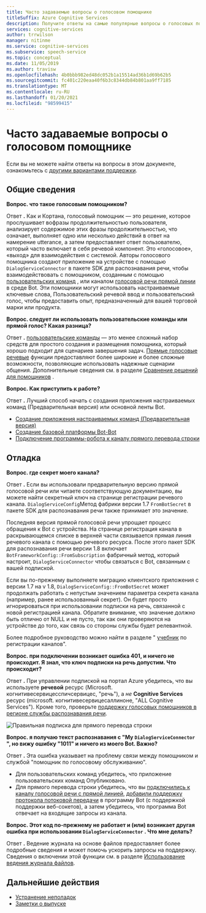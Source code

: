 ```yaml
---
title: Часто задаваемые вопросы о голосовом помощнике
titleSuffix: Azure Cognitive Services
description: Получите ответы на самые популярные вопросы о голосовых помощниках с помощью пользовательских команд или канала голосовой речи.
services: cognitive-services
author: trrwilson
manager: nitinme
ms.service: cognitive-services
ms.subservice: speech-service
ms.topic: conceptual
ms.date: 11/05/2019
ms.author: travisw
ms.openlocfilehash: 4b0bbb982ed48dc052b1a15514ad36b1d69b62b5
ms.sourcegitcommit: fc401c220eaa40f6b3c8344db84b801aa9ff7185
ms.translationtype: MT
ms.contentlocale: ru-RU
ms.lasthandoff: 01/20/2021
ms.locfileid: "98599415"
---
```

# <a name="voice-assistants-frequently-asked-questions"></a>Часто задаваемые вопросы о голосовом помощнике

Если вы не можете найти ответы на вопросы в этом документе, ознакомьтесь с [другими вариантами поддержки](../cognitive-services-support-options.md?context=%2fazure%2fcognitive-services%2fspeech-service%2fcontext%2fcontext%253fcontext%253d%2fazure%2fcognitive-services%2fspeech-service%2fcontext%2fcontext).

## <a name="general"></a>Общие сведения

**Вопрос. что такое голосовым помощником?**

Ответ **.** Как и Кортана, голосовый помощник — это решение, которое прослушивает вофразы продолжительностью пользователя, анализирует содержимое этих фразы продолжительностью, что означает, выполняет одно или несколько действий в ответ на намерение utterance, а затем предоставляет ответ пользователю, который часто включает в себя речевой компонент. Это «голосовое», «выход» для взаимодействия с системой. Авторы голосового помощника создают приложение на устройстве с помощью `DialogServiceConnector` в пакете SDK для распознавания речи, чтобы взаимодействовать с помощником, созданным с помощью [пользовательских команд](custom-commands.md) , или каналом [голосовой речи прямой линии](direct-line-speech.md) в среде Bot. Эти помощники могут использовать настраиваемые ключевые слова, Пользовательский речевой ввод и пользовательский голос, чтобы предоставить опыт, предназначенный для вашей торговой марки или продукта.

**Вопрос. следует ли использовать пользовательские команды или прямой голос? Какая разница?**

Ответ **.** [пользовательские команды](custom-commands.md) — это менее сложный набор средств для простого создания и размещения помощника, который хорошо подходит для сценариев завершения задач. [Прямые голосовые речевые](direct-line-speech.md) функции предоставляют более широкие и более сложные возможности, позволяющие использовать надежные сценарии общения. Дополнительные сведения см. в разделе [Сравнение решений для помощников](voice-assistants.md#choosing-an-assistant-solution) .

**Вопрос. Как приступить к работе?**

Ответ **.** Лучший способ начать с создания приложения настраиваемых команд (Предварительная версия) или основной ленты Bot.

- [Создание приложения настраиваемых команд (Предварительная версия)](./quickstart-custom-commands-application.md)
- [Создание базовой платформы Bot-Bot](/azure/bot-service/bot-builder-tutorial-basic-deploy?view=azure-bot-service-4.0)
- [Подключение программы-робота к каналу прямого перевода строки](/azure/bot-service/bot-service-channel-connect-directlinespeech)

## <a name="debugging"></a>Отладка

**Вопрос. где секрет моего канала?**

Ответ **.** Если вы использовали предварительную версию прямой голосовой речи или читаете соответствующую документацию, вы можете найти секретный ключ на странице регистрации речевого канала. `DialogServiceConfig`Метод фабрики версии 1.7 `FromBotSecret` в пакете SDK для распознавания речи также принимает это значение.

Последняя версия прямой голосовой речи упрощает процесс обращения к Bot с устройства. На странице регистрация канала в раскрывающемся списке в верхней части связывается прямая линия речевого канала с помощью речевого ресурса. После этого пакет SDK для распознавания речи версии 1.8 включает `BotFrameworkConfig::FromSubscription` фабричный метод, который настроит, `DialogServiceConnector` чтобы связаться с Bot, связанным с вашей подпиской.

Если вы по-прежнему выполняете миграцию клиентского приложения с версии 1.7 на v 1.8, `DialogServiceConfig::FromBotSecret` может продолжать работать с непустым значением параметра секрета канала (например, ранее использованный секрет). Он будет просто игнорироваться при использовании подписки на речь, связанной с новой регистрацией канала. Обратите внимание, что значение _должно_ быть отлично от NULL и не пусто, так как они проверяются на устройстве до того, как связь со стороны службы будет релевантной.

Более подробное руководство можно найти в разделе " [учебник](tutorial-voice-enable-your-bot-speech-sdk.md#register-the-direct-line-speech-channel) по регистрации каналов".

**Вопрос. при подключении возникает ошибка 401, и ничего не происходит. Я знал, что ключ подписки на речь допустим. Что происходит?**

Ответ **.** При управлении подпиской на портал Azure убедитесь, что вы используете **речевой** ресурс (Microsoft. когнитивесервицесспичсервицес, "речь"), а _не_ **Cognitive Services** ресурс (microsoft. когнитивесервицесаллиноне, "ALL Cognitive Services"). Кроме того, проверьте [поддержку голосовых помощников в регионе службы распознавания речи](regions.md#voice-assistants).

![Правильная подписка для прямого перевода строки](media/voice-assistants/faq-supported-subscription.png "Пример совместимой подписки на речь")

**Вопрос. я получаю текст распознавания с "My `DialogServiceConnector` ", но вижу ошибку "1011" и ничего из моего Bot. Важно?**

Ответ **.** Эта ошибка указывает на проблему связи между помощником и службой "помощник по голосовому обслуживанию".

- Для пользовательских команд убедитесь, что приложение пользовательских команд Опубликовано.
- Для прямого перевода строки убедитесь, что вы [подключились к каналу голосовой речи с прямой линией](/azure/bot-service/bot-service-channel-connect-directlinespeech), [добавили поддержку протокола потоковой передачи](/azure/bot-service/directline-speech-bot) в программу Bot (с поддержкой поддержки веб-сокетов), а затем убедитесь, что программа Bot отвечает на входящие запросы из канала.

**Вопрос. Этот код по-прежнему не работает и (или) возникает другая ошибка при использовании `DialogServiceConnector` . Что мне делать?**

Ответ **.** Ведение журнала на основе файлов предоставляет более подробные сведения и может помочь ускорить запросы на поддержку. Сведения о включении этой функции см. в разделе [Использование ведения журнала файлов](how-to-use-logging.md).

## <a name="next-steps"></a>Дальнейшие действия

- [Устранение неполадок](troubleshooting.md)
- [Заметки о выпуске](releasenotes.md)